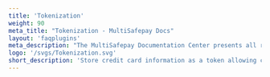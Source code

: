 ```yaml
---
title: 'Tokenization'
weight: 90
meta_title: "Tokenization - MultiSafepay Docs"
layout: 'faqplugins'
meta_description: "The MultiSafepay Documentation Center presents all relevant information about our Plugins and API. You can also find support pages for payment methods, tools and general questions as well as the contact details of our Support and Integration Teams."
logo: '/svgs/Tokenization.svg'
short_description: 'Store credit card information as a token allowing customers for a more convenient checkout.'
---
```

